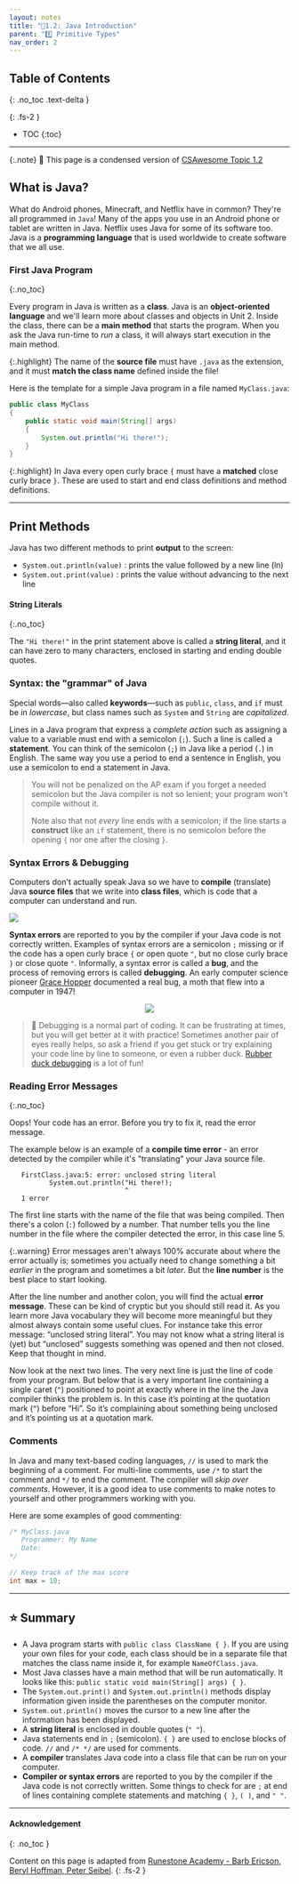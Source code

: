 ```yaml
---
layout: notes
title: "📓1.2: Java Introduction" 
parent: "1️⃣ Primitive Types"
nav_order: 2
---
```


## Table of Contents
{: .no_toc .text-delta }

{: .fs-2 }
- TOC
{:toc}

---

{:.note}
📖 This page is a condensed version of [CSAwesome Topic 1.2](https://runestone.academy/ns/books/published/csawesome/Unit1-Getting-Started/topic-1-2-java-intro.html?mode=browsing) 

## What is Java?

What do Android phones, Minecraft, and Netflix have in common? They're all programmed in `Java`! Many of the apps you use in an Android phone or tablet are written in Java. Netflix uses Java for some of its software too. Java is a **programming language** that is used worldwide to create software that we all use.

### First Java Program
{:.no_toc}

Every program in Java is written as a **class**. Java is an **object-oriented language** and we'll learn more about classes and objects in Unit 2. Inside the class, there can be a **main method** that starts the program. When you ask the Java run-time to *run* a class, it will always start execution in the main method. 

{:.highlight}
The name of the **source file** must have `.java` as the extension, and it must **match the class name** defined inside the file!


Here is the template for a simple Java program in a file named `MyClass.java`:

```java
public class MyClass
{
    public static void main(String[] args)
    {
        System.out.println("Hi there!");
    }
}
```

{:.highlight}
In Java every open curly brace ``{`` must have a **matched** close curly brace ``}``.  These are used to start and end class definitions and method definitions.

---

## Print Methods

Java has two different methods to print **output** to the screen:

- `System.out.println(value)` : prints the value followed by a new line (ln)
- `System.out.print(value)` : prints the value without advancing to the next line

#### String Literals
{:.no_toc}

The ``"Hi there!"`` in the print statement above is called a **string literal**, and it can have zero to many characters, enclosed in starting and ending double quotes.

### Syntax: the "grammar" of Java

Special words—also called **keywords**—such as ``public``, ``class``, and ``if`` must be in _lowercase_, but class names such as ``System`` and ``String`` are _capitalized_. 

Lines in a Java program that express a _complete action_ such as assigning a value to a variable must end with a semicolon (``;``). Such a line is called a **statement**. You can think of the semicolon (``;``) in Java like a period (``.``) in English. The same way you use a period to end a sentence in English, you use a semicolon to end a statement in Java.  

> You will not be penalized on the AP exam if you forget a needed semicolon but the Java compiler is not so lenient; your program won't compile without it.
>
> Note also that not *every* line ends with a semicolon; if the line starts a **construct** like an `if` statement, there is no semicolon before the opening ``{`` nor one after the closing ``}``.

### Syntax Errors & Debugging
Computers don't actually speak Java so we have to **compile** (translate) Java **source files** that we write into **class files**, which is code that a computer can understand and run. 

<img src="compile.png" style="text-align:center; width=50%;">

**Syntax errors** are reported to you by the compiler if your Java code is not correctly written. Examples of syntax errors are a semicolon ``;`` missing or if the code has a open curly brace ``{`` or open quote ``"``, but no close curly brace ``}`` or close quote ``"``. Informally, a syntax error is called a **bug**, and the process of removing errors is called **debugging**. An early computer science pioneer [Grace Hopper](https://en.wikipedia.org/wiki/Grace_Hopper) documented a real bug, a moth that flew into a computer in 1947!

<html>
<div style="text-align:center; margin:auto;">
<img src="firstbug.jpg" style="width=50%;">
</div>
</html>

> 🐞 Debugging is a normal part of coding. It can be frustrating at times, but you will get better at it with practice! Sometimes another pair of eyes really helps, so ask a friend if you get stuck or try explaining your code line by line to someone, or even a rubber duck. [Rubber duck debugging](https://rubberduckdebugging.com/) is a lot of fun!

### Reading Error Messages
{:.no_toc}

Oops! Your code has an error. Before you try to fix it, read the error message.

The example below is an example of a **compile time error** - an
error detected by the compiler while it's "translating" your Java source file.

```
   FirstClass.java:5: error: unclosed string literal
          System.out.println("Hi there!);
                             ^
   1 error
```

The first line starts with the name of the file that was being compiled. Then
there's a colon (``:``) followed by a number. That number tells you the line
number in the file where the compiler detected the error, in this case
line 5.

{:.warning}
Error messages aren't always 100% accurate about where the error actually is;
sometimes you actually need to change something a bit _earlier_ in the program
and sometimes a bit _later_. But the **line number** is the best place to start
looking.

After the line number and another colon, you will find the actual **error message**. These can be kind of cryptic but you should still read it. As you learn more Java
vocabulary they will become more meaningful but they almost always contain
some useful clues. For instance take this error message: “unclosed string
literal”. You may not know what a string literal is (yet) but “unclosed”
suggests something was opened and then not closed. Keep that thought in mind.

Now look at the next two lines. The very next line is just the line of code
from your program. But below that is a very important line containing a
single caret (``^``) positioned to point at exactly where in the line the
Java compiler thinks the problem is. In this case it’s pointing at the
quotation mark (``”``) before “Hi”. So it’s complaining about something being
unclosed and it’s pointing us at a quotation mark. 

### Comments

In Java and many text-based coding languages, ``//`` is used to mark the
beginning of a comment. For multi-line comments, use ``/*`` to start the comment
and ``*/`` to end the comment. The compiler will _skip over comments_. However, it
is a good idea to use comments to make notes to yourself and other programmers
working with you. 

Here are some examples of good commenting:

```java
/* MyClass.java
   Programmer: My Name
   Date:
*/

// Keep track of the max score
int max = 10; 
```

---

## ⭐️ Summary

- A Java program starts with `public class ClassName { }`. If you are using your own files for your code, each class should be in a separate file that matches the class name inside it, for example `NameOfClass.java`.
- Most Java classes have a main method that will be run automatically. It looks like this: `public static void main(String[] args) { }`.
- The `System.out.print()` and `System.out.println()` methods display information given inside the parentheses on the computer monitor.
- `System.out.println()` moves the cursor to a new line after the information has been displayed.
- A **string literal** is enclosed in double quotes (`` " " ``).
- Java statements end in ``;`` (semicolon). ``{ }`` are used to enclose blocks of code. ``//`` and ``/* */`` are used for comments.
- A **compiler** translates Java code into a class file that can be run on your computer.
- **Compiler or syntax errors** are reported to you by the compiler if the Java code is not correctly written. Some things to check for are ``;`` at end of lines containing complete statements and matching ``{ }``, ``( )``, and ``" "``.


---

#### Acknowledgement
{: .no_toc }

Content on this page is adapted from [Runestone Academy - Barb Ericson, Beryl Hoffman, Peter Seibel](https://runestone.academy/ns/books/published/csawesome/index.html?mode=browsing).
{: .fs-2 }
